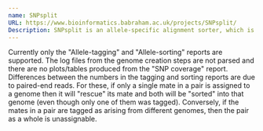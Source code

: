 ```yaml
---
name: SNPsplit
URL: https://www.bioinformatics.babraham.ac.uk/projects/SNPsplit/
Description: SNPsplit is an allele-specific alignment sorter, which is designed to read in alignment files in SAM/BAM format and determine the allelic origin of reads that cover known SNP positions.
---
```


Currently only the "Allele-tagging" and "Allele-sorting" reports are supported. The log files from the genome creation steps are not parsed and there are no plots/tables produced from the "SNP coverage" report. Differences between the numbers in the tagging and sorting reports are due to paired-end reads. For these, if only a single mate in a pair is assigned to a genome then it will "rescue" its mate and both will be "sorted" into that genome (even though only one of them was tagged). Conversely, if the mates in a pair are tagged as arising from different genomes, then the pair as a whole is unassignable.
